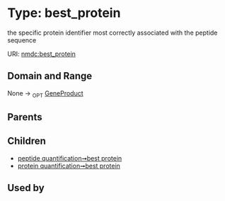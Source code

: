 
# Type: best_protein


the specific protein identifier most correctly associated with the peptide sequence

URI: [nmdc:best_protein](https://microbiomedata/meta/best_protein)


## Domain and Range

None ->  <sub>OPT</sub> [GeneProduct](GeneProduct.md)

## Parents


## Children

 *  [peptide quantification➞best protein](peptide_quantification_best_protein.md)
 *  [protein quantification➞best protein](protein_quantification_best_protein.md)

## Used by

